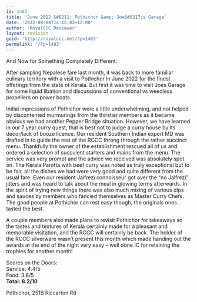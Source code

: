 ```yaml
---
id: 1483
title: 'June 2022 &#8211; Pothichor &amp; Joe&#8217;s Garage'
date: '2022-08-04T14:15:03+12:00'
author: 'RoyalCCC Reviewer'
layout: revision
guid: 'http://royalccc.net/?p=1483'
permalink: '/?p=1483'
---
```


And Now for Something Completely Different.

After sampling Nepalese fare last month, it was back to more familiar culinary territory with a visit to Pothichor in June 2022 for the finest offerings from the state of Kerala. But first it was time to visit Joes Garage for some liquid libation and discussions of conventional vs weedless propellers on power boats.

Initial impressions of Pothichor were a little underwhelming, and not helped by discontented murmurings from the thirstier members as it became obvious we had another Pepper Bridge situation. However, we have learned in our 7 year curry quest, that is best not to judge a curry house by its decor/lack of booze licence. Our resident Southern Indian expert MD was drafted in to guide the rest of the RCCC throng through the rather succinct menu. Thankfully the owner of the establishment rescued all of us and ordered a selection of succulent starters and mains from the menu. The service was very prompt and the advice we received was absolutely spot on. The Kerala Parotta with beef curry was noted as truly exceptional but to be fair, all the dishes we had were very good and quite different from the usual fare. Even our resident Jalfrezi connoisseur got over the “no Jalfrezi” jitters and was heard to talk about the meal in glowing terms afterwards. In the spirit of trying new things there was also much mixing of various dips and sauces by members who fancied themselves as Master Curry Chefs. The good people at Pothichor can rest easy though, the originals ones tasted the best.

A couple members also made plans to revisit Pothichor for takeaways so the tastes and textures of Kerala certainly made for a pleasant and memorable visitation, and the RCCC will certainly be back. The holder of the RCCC silverware wasn’t present this month which made handing out the awards at the end of the night very easy – well done IC for retaining the trophies for another month!

Scores on the Doors:  
Service: 4.4/5  
Food: 3.8/5  
**Total: 8.2/10**

Pothichor, 251B Riccarton Rd